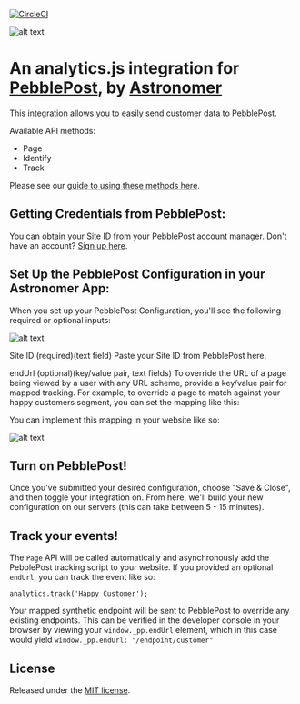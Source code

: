 [![CircleCI](https://circleci.com/gh/astronomer-integrations/analytics.js-integration-pebble-post.svg?style=svg)](https://circleci.com/gh/astronomer-integrations/analytics.js-integration-pebble-post)

![alt text](https://s15.postimg.org/j9e06qlqj/pebblepost_logo.png "PebblePost analytics integration")
# An analytics.js integration for [PebblePost](http://www.pebblepost.com/), by [Astronomer](http://www.astronomer.io/)

This integration allows you to easily send customer data to PebblePost.

Available API methods: 
* Page
* Identify
* Track

Please see our [guide to using these methods here](http://docs.astronomer.io/docs/event-type-guide).  

## Getting Credentials from PebblePost:

You can obtain your Site ID from your PebblePost account manager.  Don't have an account?  [Sign up here](http://www.pebblepost.com/).

## Set Up the PebblePost Configuration in your Astronomer App:

When you set up your PebblePost Configuration, you'll see the following required or optional inputs:

![alt text](https://s19.postimg.org/zg2cmipw3/Pebble_Post_Config.png "PebblePost Configuration in Astronomer")

Site ID (required)(text field)
Paste your Site ID from PebblePost here.

endUrl (optional)(key/value pair, text fields)
To override the URL of a page being viewed by a user with any URL scheme, provide a key/value pair for mapped tracking.  For example, to override a page to match against your happy customers segment, you can set the mapping like this:

You can implement this mapping in your website like so:

![alt text](https://s19.postimg.org/5csvrosyb/Screen_Shot_2016_10_18_at_9_21_10_AM.png "PebblePost endURL implementation")

## Turn on PebblePost!
Once you've submitted your desired configuration, choose "Save & Close", and then toggle your integration on.  From here, we'll build your new configuration on our servers (this can take between 5 - 15 minutes).

## Track your events!
The `Page` API will be called automatically and asynchronously add the PebblePost tracking script to your website.  If you provided an optional `endUrl`, you can track the event like so:

```
analytics.track('Happy Customer');
```

Your mapped synthetic endpoint will be sent to PebblePost to override any existing endpoints.  This can be verified in the developer console in your browser by viewing your `window._pp.endUrl` element, which in this case would yield `window._pp.endUrl: "/endpoint/customer"`

## License

Released under the [MIT license](License.md).
